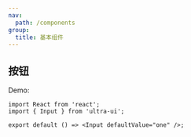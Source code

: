 ```yaml
---
nav:
  path: /components
group:
  title: 基本组件
---
```


## 按钮

Demo:

```tsx
import React from 'react';
import { Input } from 'ultra-ui';

export default () => <Input defaultValue="one" />;
```

<API src="./index.ts" />